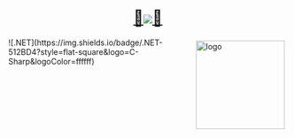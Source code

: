 <h1 align="center"><a href="https://sunguoqi.com/">👋<img src="https://readme-typing-svg.herokuapp.com/?lines=欢迎来到我的灵质空间&center=true&size=27">👋</a></h1>
<img src="https://github-readme-stats.vercel.app/api?username=masterinfinity&show_icons=true" alt="logo" height="160" align="right" style="margin: 5px; margin-bottom: 20px;" />
![.NET](https://img.shields.io/badge/.NET-512BD4?style=flat-square&logo=C-Sharp&logoColor=ffffff)
